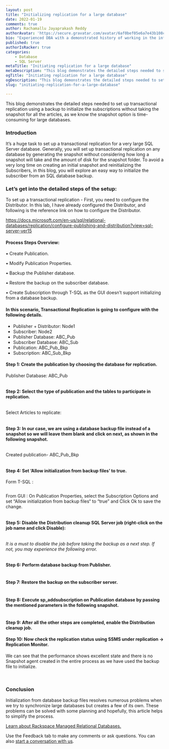 ```yaml
---
layout: post
title: "Initializing replication for a large database"
date: 2022-01-19
comments: true
author: Rachamallu Jayaprakash Reddy 
authorAvatar: 'https://secure.gravatar.com/avatar/6af0bef05e6a7e43b108c62b13127952'
bio: "Experienced DBA with a demonstrated history of working in the information technology and services industry, Skilled in MS SQL Server, Migration Projects, Database Administration, High Availability Techniques and Performance Tuning. Strong engineering professional with a Master's of Technology - M. Tech focused in Computer Sciences from JNTUH College of Engineering, Hyderabad."
published: true
authorIsRacker: true
categories:
    - Database
    - SQL Server
metaTitle: "Initiating replication for a large database"
metaDescription: "This blog demonstrates the detailed steps needed to set up transactional replication using a backup to initialize the subscriptions without taking the snapshot for all the articles, as we know the snapshot option is time-consuming for large databases. "
ogTitle: "Initiating replication for a large database"
ogDescription: "This blog demonstrates the detailed steps needed to set up transactional replication using a backup to initialize the subscriptions without taking the snapshot for all the articles, as we know the snapshot option is time-consuming for large databases."
slug: "initiating-replication-for-a-large-database"

---
```


This blog demonstrates the detailed steps needed to set up transactional replication using a backup to initialize the subscriptions without taking the snapshot for all the articles, as we know the snapshot option is time-consuming for large databases. 

<!--more-->


### Introduction

It’s a huge task to set up a transactional replication for a very large SQL Server database. Generally, you will set up transactional replication on any database by generating the snapshot without considering how long a snapshot will take and the amount of disk for the snapshot folder.
To avoid a very long time on creating an initial snapshot and reinitializing the Subscribers, in this blog, you will explore an easy way to initialize the subscriber from an SQL database backup.


### Let’s get into the detailed steps of the setup:
To set up a transactional replication - First, you need to configure the Distributor. 
In this lab, I have already configured the Distributor, and following is the reference link on how to configure the Distributor. 

https://docs.microsoft.com/en-us/sql/relational-databases/replication/configure-publishing-and-distribution?view=sql-server-ver15


#### Process Steps Overview:
•	Create Publication. 

•	Modify Publication Properties.  

•	Backup the Publisher database.

•	Restore the backup on the subscriber database.  

•	Create Subscription through T-SQL as the GUI doesn’t support initializing from a database backup.


#### In this scenario, Transactional Replication is going to configure with the following details. 

- Publisher + Distributor: Node1
- Subscriber: Node2
- Publisher Database: ABC_Pub
- Subscriber Database: ABC_Sub
- Publication: ABC_Pub_Bkp
- Subscription: ABC_Sub_Bkp


#### Step 1: Create the publication by choosing the database for replication. 
Publisher Database: ABC_Pub

<img src=Picture1.png title="" alt="">


#### Step 2: Select the type of publication and the tables to participate in replication.

<img src=Picture2.png title="" alt="">

Select Articles to replicate: 

<img src=Picture3.png title="" alt="">


#### Step 3: In our case, we are using a database backup file instead of a snapshot so we will leave them blank and click on next, as shown in the following snapshot.


<img src=Picture4.png title="" alt="">

Created publication- ABC_Pub_Bkp 

<img src=Picture5.png title="" alt="">


#### Step 4: Set ‘Allow initialization from backup files’ to true. 

Form T-SQL :

<img src=Picture6.png title="" alt="">

From GUI : 
On Publication Properties, select the Subscription Options and set “Allow initialization from backup files“ to “true” and Click Ok to save the change.

<img src=Picture7.png title="" alt="">

#### Step 5: Disable the Distribution cleanup SQL Server job (right-click on the job name and click Disable):

<img src=Picture8.png title="" alt="">

_It is a must to disable the job before taking the backup as a next step. If not, you may experience the following error._

<img src=Picturex.png title="" alt="">


#### Step 6: Perform database backup from Publisher.

<img src=Picture9.png title="" alt="">

#### Step 7: Restore the backup on the subscriber server.

<img src=Picture10.png title="" alt="">

#### Step 8: Execute sp_addsubscription on Publication database by passing the mentioned parameters in the following snapshot. 

<img src=Picture11.png title="" alt="">

#### Step 9: After all the other steps are completed, enable the Distribution cleanup job.

#### Step 10: Now check the replication status using SSMS under replication → Replication Monitor.

We can see that the performance shows excellent state and there is no Snapshot agent created in the entire process as we have used the backup file to initialize. 

<img src=Picture12.png title="" alt="">

<img src=Picture13.png title="" alt="">


### Conclusion

Initialization from database backup files resolves numerous problems when we try to synchronize large databases but creates a few of its own. These problems can be solved with some planning and hopefully, this article helps to simplify the process.




<a class="cta purple" id="cta" href="https://www.rackspace.com/data/managed-sql"> Learn about Rackspace Managed Relational Databases.</a>


Use the Feedback tab to make any comments or ask questions. You can also
[start a conversation with us](https://www.rackspace.com/contact).
